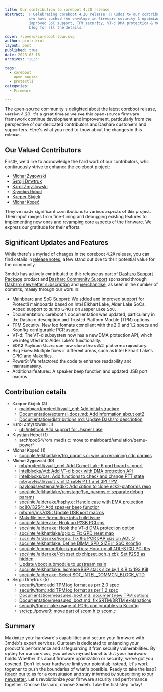```yaml
---
title: Our contribution to coreboot 4.20 release
abstract: '🎉 Celebrating coreboot 4.20 release! 🚀 Kudos to our contributors
           who have pushed the envelope in firmware security & optimization. Key updates:
           improved SoC support, TPM security, VT-d DMA protection & more. Check out the
           blog for all the details.'

cover: /covers/coreboot-logo.svg
author: piotr.krol
layout: post
published: true
date: 2023-05-18
archives: "2023"

tags:
  - coreboot
  - open-source
  - protectli
categories:
  - Firmware

---
```


The open-source community is delighted about the latest coreboot release,
version 4.20. It's a great time as we see this open-source firmware framework
continue development and improvement, particularly from the perspective of our
dedicated contributors and Dasharo customers and supporters. Here's what you
need to know about the changes in this release.

## Our Valued Contributors

Firstly, we'd like to acknowledge the hard work of our contributors, who
continuously strive to enhance the coreboot project:

* [Michał Żygowski](https://twitter.com/_miczyg_)
* [Sergii Dmytruk](https://github.com/SergiiDmytruk)
* [Karol Zmyslowski](https://www.linkedin.com/in/karolzet/)
* [Krystian Hebel](https://www.linkedin.com/in/krystian-hebel-b48424205/)
* [Kacper Stojek](https://www.linkedin.com/in/kacper-stojek-5108a7237/)
* [Michał Kopeć](https://www.linkedin.com/in/micha%C5%82-kope%C4%87-a8b216200)

They've made significant contributions to various aspects of this project.
Their input ranges from fine-tuning and debugging existing features to
implementing new ones and revamping core aspects of the firmware. We express
our gratitude for their efforts.

## Significant Updates and Features

While there's a myriad of changes in the coreboot 4.20 release, you can find
details in [release
notes](https://doc.coreboot.org/releases/coreboot-4.20-relnotes.html), a few
stand out due to their potential value for the community. 

3mdeb has actively contributed to this release as part of [Dasharo Support
Package](https://docs.dasharo.com/osf-trolling-list/jsm_documentation/#dasharo-support-package)
product and [Dasharo Community
Support](https://docs.dasharo.com/osf-trivia-list/dasharo/#dasharo-professional-support)
sponsored through [Dasharo newsletter
subscription](https://3mdeb.com/?s=%22year+Dasharo+Supporters+Entrance%22&post_type=product&dgwt_wcas=1)
and [merchandise](https://3mdeb.com/product-category/merchandise/), as seen in
the number of commits, mainly through our work in:

* Mainboard and SoC Support: We added and improved support for Protectli
  mainboards based on Intel Elkhart Lake, Alder Lake SoCs. Added support to
  dump GPIOs on Jasper Lake SoC.
* Documentation: coreboot's documentation was updated, particularly in the
  Dasharo description and Trusted Platform Module (TPM) options.
* TPM Security: New log formats compliant with the 2.0 and 1.2 specs and
  Kconfig-configurable PCR usage.
* VT-d: The VT-d subsystem now has a new DMA protection API, which we
  integrated into Alder Lake's functionality.
* EDK2 Payload: Users can now clone the edk2-platforms repository.
* Bug Fixes: Multiple fixes in different areas, such as Intel Elkhart Lake's
  GPIO and Makefiles.
* Power9: We refactored the code to enhance readability and maintainability.
* Additional features: A speaker beep function and updated USB port macros.

## Contribution details

* Kacper Stojek (3)
  * [mainboard/protectli/vault_ehl: Add initial structure](https://review.coreboot.org/c/coreboot/+/72407)
  * [Documentation/external_docs.md: Add information about ost2](https://review.coreboot.org/c/coreboot/+/70853)
  * [Documentation/distributions.md: Update Dasharo description](https://review.coreboot.org/c/coreboot/+/70852)
* Karol Zmysłowski (1)
  * [util/inteltool: Add support for Jasper Lake](https://review.coreboot.org/c/coreboot/+/73934)
* Krystian Hebel (1)
  * [arch/ppc64/rom_media.c: move to mainboard/emulation/qemu-power*](https://review.coreboot.org/c/coreboot/+/67061)
* Michał Kopeć (1)
  * [soc/intel/elkhartlake/fsp_params.c: wire up remaining ddc params](https://review.coreboot.org/c/coreboot/+/72405)
* Michał Żygowski (19)
  * [mb/protectli/vault_cml: Add Comet Lake 6 port board support](https://review.coreboot.org/c/coreboot/+/67940)
  * [intelblocks/vtd: Add VT-d block with DMA protection API](https://review.coreboot.org/c/coreboot/+/68449)
  * [intelblocks/cse: Add functions to check and change PTT state](https://review.coreboot.org/c/coreboot/+/68919)
  * [mb/protectli/vault_cml: Disable PTT and SPI TPM](https://review.coreboot.org/c/coreboot/+/68920)
  * [payloads/external/edk2: Add option to clone edk2-platforms repo](https://review.coreboot.org/c/coreboot/+/68872)
  * [soc/intel/elkhartlake/romstage/fsp_params.c: separate debug params](https://review.coreboot.org/c/coreboot/+/72404)
  * [soc/intel/alderlake/hsphy.c: Handle case with DMA protection](https://review.coreboot.org/c/coreboot/+/68556)
  * [pc80/i8254: Add speaker beep function](https://review.coreboot.org/c/coreboot/+/68100)
  * [mb/msi/ms7d25: Update USB port macros](https://review.coreboot.org/c/coreboot/+/69820)
  * [Makefile.inc: fix multiple jobs build issue](https://review.coreboot.org/c/coreboot/+/69819)
  * [soc/intel/alderlake: Hook up P2SB PCI ops](https://review.coreboot.org/c/coreboot/+/69949)
  * [soc/intel/alderlake: Hook the VT-d DMA protection option](https://review.coreboot.org/c/coreboot/+/68450)
  * [soc/intel/elkhartlake/gpio.c: Fix GPD reset map](https://review.coreboot.org/c/coreboot/+/72406)
  * [soc/intel/alderlake/iomap: Fix the PCR BAR size on ADL-S](https://review.coreboot.org/c/coreboot/+/69948)
  * [soc/intel/elkhartlake: Define DIMM_SPD_SIZE in SoC Kconfig](https://review.coreboot.org/c/coreboot/+/73933)
  * [soc/intel/common/block/graphics: Hook up all ADL-S IGD PCI IDs](https://review.coreboot.org/c/coreboot/+/70101)
  * [soc/intel/alderlake/{chipset.cb,chipset_pch_s.cb}: Set P2SB as hidden](https://review.coreboot.org/c/coreboot/+/69950)
  * [Update vboot submodule to upstream main](https://review.coreboot.org/c/coreboot/+/74401)
  * [soc/intel/elkhartlake: Increase BSP stack size by 1 KiB to 193 KiB](https://review.coreboot.org/c/coreboot/+/73820)
  * [soc/intel/alderlake: Select SOC_INTEL_COMMON_BLOCK_VTD](https://review.coreboot.org/c/coreboot/+/72069)
* Sergii Dmytruk (5)
  * [security/tpm: add TPM log format as per 2.0 spec](https://review.coreboot.org/c/coreboot/+/68748)
  * [security/tpm: add TPM log format as per 1.2 spec](https://review.coreboot.org/c/coreboot/+/68747)
  * [Documentation/measured_boot.md: document new TPM options](https://review.coreboot.org/c/coreboot/+/68752)
  * [Documentation/measured_boot.md: fix SRTM/DRTM explanations](https://review.coreboot.org/c/coreboot/+/68751)
  * [security/tpm: make usage of PCRs configurable via Kconfig](https://review.coreboot.org/c/coreboot/+/68750)
  * [src/cpu/power9: move part of scom.h to scom.c](https://review.coreboot.org/c/coreboot/+/67055)

## Summary

Maximize your hardware's capabilities and secure your firmware with 3mdeb's
expert services. Our team is dedicated to enhancing your product's performance
and safeguarding it from security vulnerabilities. By opting for our services,
you unlock myriad benefits that your hardware holds. Whether it's about
firmware optimization or security, we've got you covered. Don't let your
hardware limit your potential; instead, let's work together to push the
boundaries of what's possible. Ready to take the leap? [Reach out to
us](https://3mdeb.com/contact/) for a consultation and stay informed by
subscribing to [our
newsletter](https://newsletter.3mdeb.com/subscription/wwL90UkXP). Let's
revolutionize your firmware security and performance together. Choose Dasharo,
choose 3mdeb. Take the first step today!
